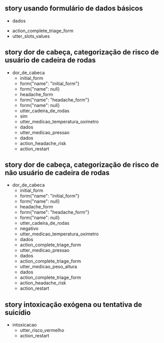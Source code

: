 ## story usando formulário de dados básicos
  * dados
  - action_complete_triage_form
  - utter_slots_values


## story dor de cabeça, categorização de risco de usuário de cadeira de rodas
* dor_de_cabeca
  - initial_form
  - form{"name": "initial_form"}
  - form{"name": null}
  - headache_form
  - form{"name": "headache_form"}
  - form{"name": null}
  - utter_cadeira_de_rodas
  * sim
  - utter_medicao_temperatura_oximetro
  * dados
  - utter_medicao_pressao
  * dados
  - action_headache_risk
  - action_restart <!-- -action_restart restarts bot, cleaning slots -->


## story dor de cabeça, categorização de risco de não usuário de cadeira de rodas
  * dor_de_cabeca
    - initial_form
    - form{"name": "initial_form"}
    - form{"name": null}
    - headache_form
    - form{"name": "headache_form"}
    - form{"name": null}
    - utter_cadeira_de_rodas
    * negativo
    - utter_medicao_temperatura_oximetro
    * dados
    - action_complete_triage_form
    - utter_medicao_pressao
    * dados
    - action_complete_triage_form
    - utter_medicao_peso_altura
    * dados
    - action_complete_triage_form
    - action_headache_risk
    - action_restart <!-- -action_restart restarts bot, cleaning slots -->


## story intoxicação exógena ou tentativa de suicídio
  * intoxicacao
    - utter_risco_vermelho
    - action_restart <!-- -action_restart restarts bot, cleaning slots -->
